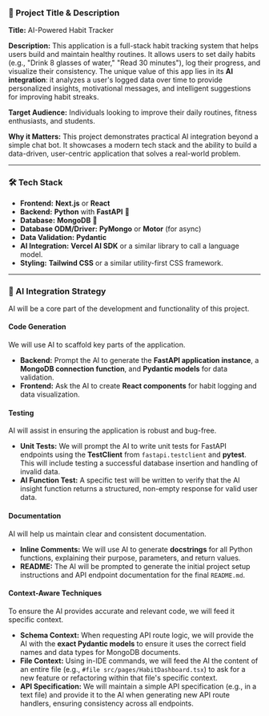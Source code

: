 ### 🔖 Project Title & Description

**Title:** AI-Powered Habit Tracker

**Description:** This application is a full-stack habit tracking system that helps users build and maintain healthy routines. It allows users to set daily habits (e.g., "Drink 8 glasses of water," "Read 30 minutes"), log their progress, and visualize their consistency. The unique value of this app lies in its **AI integration**: it analyzes a user's logged data over time to provide personalized insights, motivational messages, and intelligent suggestions for improving habit streaks.

**Target Audience:** Individuals looking to improve their daily routines, fitness enthusiasts, and students.

**Why it Matters:** This project demonstrates practical AI integration beyond a simple chat bot. It showcases a modern tech stack and the ability to build a data-driven, user-centric application that solves a real-world problem.

---

### 🛠️ Tech Stack

* **Frontend:** **Next.js** or **React**
* **Backend:** **Python** with **FastAPI** 🚀
* **Database:** **MongoDB** 🍃
* **Database ODM/Driver:** **PyMongo** or **Motor** (for async)
* **Data Validation:** **Pydantic**
* **AI Integration:** **Vercel AI SDK** or a similar library to call a language model.
* **Styling:** **Tailwind CSS** or a similar utility-first CSS framework.

---

### 🧠 AI Integration Strategy

AI will be a core part of the development and functionality of this project.

#### Code Generation

We will use AI to scaffold key parts of the application.
* **Backend:** Prompt the AI to generate the **FastAPI application instance**, a **MongoDB connection function**, and **Pydantic models** for data validation.
* **Frontend:** Ask the AI to create **React components** for habit logging and data visualization.

#### Testing

AI will assist in ensuring the application is robust and bug-free.
* **Unit Tests:** We will prompt the AI to write unit tests for FastAPI endpoints using the **TestClient** from `fastapi.testclient` and **pytest**. This will include testing a successful database insertion and handling of invalid data.
* **AI Function Test:** A specific test will be written to verify that the AI insight function returns a structured, non-empty response for valid user data.

#### Documentation

AI will help us maintain clear and consistent documentation.
* **Inline Comments:** We will use AI to generate **docstrings** for all Python functions, explaining their purpose, parameters, and return values.
* **README:** The AI will be prompted to generate the initial project setup instructions and API endpoint documentation for the final `README.md`.

#### Context-Aware Techniques

To ensure the AI provides accurate and relevant code, we will feed it specific context.
* **Schema Context:** When requesting API route logic, we will provide the AI with the **exact Pydantic models** to ensure it uses the correct field names and data types for MongoDB documents.
* **File Context:** Using in-IDE commands, we will feed the AI the content of an entire file (e.g., `#file src/pages/HabitDashboard.tsx`) to ask for a new feature or refactoring within that file's specific context.
* **API Specification:** We will maintain a simple API specification (e.g., in a text file) and provide it to the AI when generating new API route handlers, ensuring consistency across all endpoints.